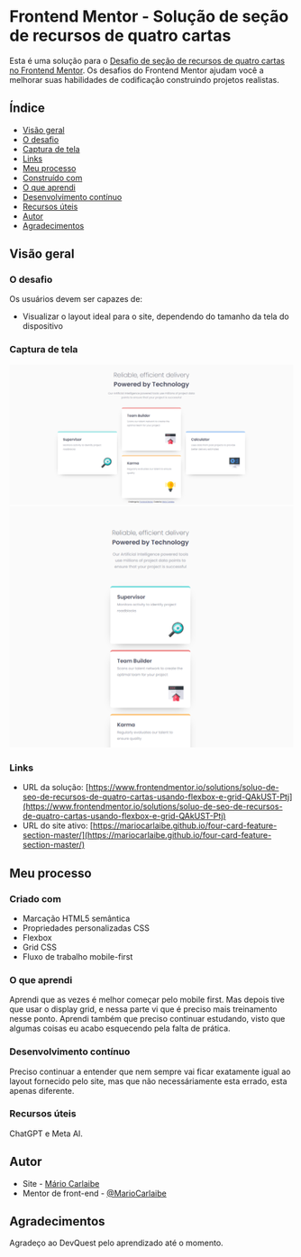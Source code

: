 # Frontend Mentor - Solução de seção de recursos de quatro cartas

Esta é uma solução para o [Desafio de seção de recursos de quatro cartas no Frontend Mentor](https://www.frontendmentor.io/challenges/four-card-feature-section-weK1eFYK). Os desafios do Frontend Mentor ajudam você a melhorar suas habilidades de codificação construindo projetos realistas.

## Índice

- [Visão geral](#visão-geral)
- [O desafio](#o-desafio)
- [Captura de tela](#captura-de-tela)
- [Links](#links)
- [Meu processo](#meu-processo)
- [Construído com](#construído-com)
- [O que aprendi](#o-que-aprendi)
- [Desenvolvimento contínuo](#desenvolvimento-continuo)
- [Recursos úteis](#recursos-úteis)
- [Autor](#autor)
- [Agradecimentos](#agradecimentos)

## Visão geral

### O desafio

Os usuários devem ser capazes de:

- Visualizar o layout ideal para o site, dependendo do tamanho da tela do dispositivo

### Captura de tela

<img src="./design/Captura-desktop.PNG" alt="desktop">
<img src="./design/Captura-mobile.PNG" alt="mobile">

### Links

- URL da solução: [https://www.frontendmentor.io/solutions/soluo-de-seo-de-recursos-de-quatro-cartas-usando-flexbox-e-grid-QAkUST-Ptj](https://www.frontendmentor.io/solutions/soluo-de-seo-de-recursos-de-quatro-cartas-usando-flexbox-e-grid-QAkUST-Ptj)
- URL do site ativo: [https://mariocarlaibe.github.io/four-card-feature-section-master/](https://mariocarlaibe.github.io/four-card-feature-section-master/)

## Meu processo

### Criado com

- Marcação HTML5 semântica
- Propriedades personalizadas CSS
- Flexbox
- Grid CSS
- Fluxo de trabalho mobile-first

### O que aprendi

Aprendi que as vezes é melhor começar pelo mobile first. Mas depois tive que usar o display grid, e nessa parte vi que é preciso mais treinamento nesse ponto. Aprendi também que preciso continuar estudando, visto que algumas coisas eu acabo esquecendo pela falta de prática.

### Desenvolvimento contínuo

Preciso continuar a entender que nem sempre vai ficar exatamente igual ao layout fornecido pelo site, mas que não necessáriamente esta errado, esta apenas diferente.

### Recursos úteis

ChatGPT e Meta AI.

## Autor

- Site - [Mário Carlaibe](https://github.com/MarioCarlaibe)
- Mentor de front-end - [@MarioCarlaibe](https://www.frontendmentor.io/profile/MarioCarlaibe)

## Agradecimentos

Agradeço ao DevQuest pelo aprendizado até o momento.